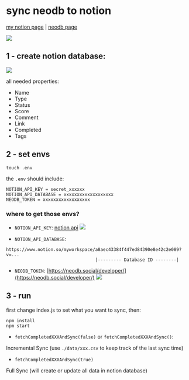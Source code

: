 # sync neodb to notion

[my notion page](https://moreality.notion.site/1421d177c6ed4513ab692fd223863a7e?v=24dfebddf9ee4db388aee16bed85695d&pvs=25)  |  [neodb page](https://neodb.social/users/moreality@mastodon.social/)

![](https://youpai.roccoshi.top/img/202306261550602.png)

## 1 - create notion database: 

![](https://youpai.roccoshi.top/img/202306261508300.png)

all needed properties: 

- Name
- Type
- Status
- Score
- Comment
- Link
- Completed
- Tags

## 2 - set envs

```shell
touch .env
```

the `.env` should include: 

```shell
NOTION_API_KEY = secret_xxxxxx
NOTION_API_DATABASE = xxxxxxxxxxxxxxxxxxx
NEODB_TOKEN = xxxxxxxxxxxxxxxxxx
```

### where to get those envs?

- `NOTION_API_KEY`: [notion api](https://www.notion.so/my-integrations)
![](https://youpai.roccoshi.top/img/202306261528187.png)

- `NOTION_API_DATABASE`: 
```
https://www.notion.so/myworkspace/a8aec43384f447ed84390e8e42c2e089?v=...
                                  |--------- Database ID --------|
```
- `NEODB_TOKEN`: [https://neodb.social/developer/](https://neodb.social/developer/)
![](https://youpai.roccoshi.top/img/202306261527035.png)

## 3 - run

first change index.js to set what you want to sync, then: 

```shell
npm install
npm start
```

- `fetchCompletedXXXAndSync(false)` or `fetchCompletedXXXAndSync()`: 

Incremental Sync (use `./data/xxx.csv` to keep track of the last sync time)

- `fetchCompletedXXXAndSync(true)`

Full Sync (will create or update all data in notion database)